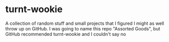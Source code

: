 turnt-wookie
============

A collection of random stuff and small projects that I figured I might as well throw up on GitHub. I was going to name this repo "Assorted Goods", but GitHub recommended turnt-wookie and I couldn't say no
